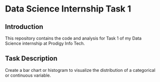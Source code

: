# Data Science Internship Task 1
## Introduction
This repository contains the code and analysis for Task 1 of my Data Science internship at Prodigy Info Tech.
## Task Description
Create a bar chart or histogram to visualize the distribution of a categorical or continuous variable.
